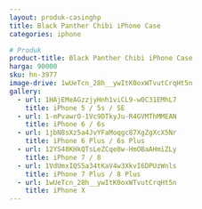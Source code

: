 ```yaml
---
layout: produk-casinghp
title: Black Panther Chibi iPhone Case
categories: iphone

# Produk
product-title: Black Panther Chibi iPhone Case
harga: 90000
sku: hn-3977
image-drive: 1wUeTcn_28h__ywItK0oxWTvutCrqHt5n
gallery:
  - url: 1HAjEMeAGzzjyHnh1viCL9-w0C31EMhL7
    title: iPhone 5 / 5s / SE
  - url: 1-mPvawrO-1Vc9DTkyJu-R4GVMThMMEAN
    title: iPhone 6 / 6s
  - url: 1jbN8sXz5a4JvYFaMoqgc87XgZgXcX5Nr
    title: iPhone 6 Plus / 6s Plus
  - url: 12YS48KHkQTsLeZCqe8w-HmOBaAHmiZLy
    title: iPhone 7 / 8
  - url: 1VdUmxIQS5a34tKaV4w3XkvI6DPUzWnls
    title: iPhone 7 Plus / 8 Plus
  - url: 1wUeTcn_28h__ywItK0oxWTvutCrqHt5n
    title: iPhone X
---
```

